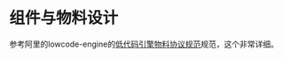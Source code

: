# 组件与物料设计

参考阿里的lowcode-engine的[低代码引擎物料协议规范](https://lowcode-engine.cn/site/docs/specs/material-spec)规范，这个非常详细。
